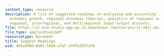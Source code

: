 ```yaml
---
content_type: resource
description: A list of suggested readings on analyzing and accounting for regional
  economic growth, regional economic theories, analytics of regional economics, and
  regional, interregional, and multiregional input-output accounts.
file: https://ol-ocw-studio-app-qa.s3.amazonaws.com/courses/11-481j-analyzing-and-accounting-for-regional-economic-growth-spring-2009/465add008e0158a6afa7a7dfe25b7af6_MIT11_481Js09_read01.pdf
file_type: application/pdf
resourcetype: Document
title: Suggest Readings
uid: 465add00-8e01-58a6-afa7-a7dfe25b7af6
---
```

